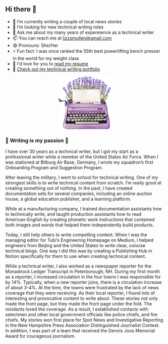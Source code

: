 ## Hi there 👋

- 🔭 I’m currently writing a couple of local news stories
- 🤔 I’m looking for new technical writing roles
- 💬 Ask me about my many years of expereience as a technical writer
- 📫 You can reach me at lizzsmullen@gmail.com
- 😄 Pronouns: She/Her
- ⚡ Fun fact: I was once ranked the 55th best powerlifting bench presser in the world for my weight class
- 👑 I'd love for you to [read my resume](https://github.com/lizztest/lizzpowerlifter/blob/main/Lizz%20Smullen%20110624.pdf)
- 🧚 [Check out my technical writing portfolio](https://github.com/lizztest/lizzpowerlifter/blob/main/Technical%20Writing%20Portfolio.md)

<p align="center">
  <img src="https://github.com/lizztest/lizzpowerlifter/raw/main/AdobeStock_415859523.jpeg" alt="Descriptive Alt Text" width="168" />
</p>


### 💖 Writing is my passion 💖	

I have over 30 years as a technical writer, but I got my start as a professional writer while a member of the United States Air Force. When I was stationed at Bitburg Air Base, Germany, I wrote my squadron’s first Onboarding Program and Suggestion Program. 

After leaving the military, I went to school for technical writing. One of my strongest skills is to write technical content from scratch. I’m really good at creating something out of nothing. In the past, I have created documentation sets for several companies, including an online auction house, a global education publisher, and a learning platform.  

While at a manufacturing company, I trained documentation assistants how to technically write, and taught production assistants how to read American-English by creating phonetic work instructions that contained both images and words that helped them independently build products.  

Today, I still help others to write compelling content. When I was the managing editor for Tubi’s Engineering Homepage on Medium, I helped engineers from Beijing and the United States to write clear, concise technical blogs. One way I did this was by creating a Publishing Hub in Notion specifically for them to use when creating technical content.  

While a technical writer, I also worked as a newspaper reporter for the Monadnock Ledger Transcript in Peterborough, NH. During my first month as a reporter, I increased circulation in the four towns I was responsible for by 14%. Typically, when a new reporter joins, there is a circulation increase of about 3-4%. At the time, the towns were frustrated by the lack of news coverage that they were receiving. As their local reporter, I found lots of interesting and provocative content to write about. These stories not only made the front page, but they made the front page under the fold. The residents loved the coverage. As a result, I established contacts with selectmen and other local government officials like police chiefs, and fire chiefs. My stories won first place for Spot News and Investigative Reporting in the New Hampshire Press Association Distinguished Journalist Contest. In addition, I was part of a team that received the Dennis Joos Memorial Award for courageous journalism.
